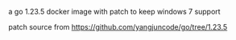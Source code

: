 a go 1.23.5 docker image with patch to keep windows 7 support

patch source from https://github.com/yangjuncode/go/tree/1.23.5